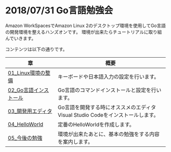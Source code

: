 # 2018/07/31 Go言語勉強会

Amazon WorkSpacesでAmazon Linux 2のデスクトップ環境を使用してGo言語の開発環境を整えるハンズオンです。
環境が出来たらチュートリアルに取り組んでいきます。

コンテンツは以下の通りです。

|章|概要|
|---|---|
|[01_Linux環境の整備](01_Linux環境の整備.md) | キーボードや日本語入力の設定を行います。 |
|[02_Go言語インストール](02_Go言語インストール.md) | Go言語のコマンドインストールと設定を行います。 |
| [03_開発用エディタ](03_開発用エディタ.md) | Go言語を開発する時にオススメのエディタVisual Studio Codeをインストールします。 |
| [04_HelloWorld](04_HelloWorld.md) | 定番のHelloWorldを作成します。 |
| [05_今後の勉強](05_今後の勉強.md) | 環境が出来たあとに、基本の勉強をする内容を案内します。 |
